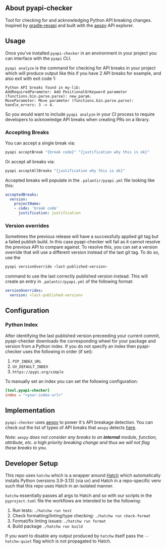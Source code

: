 ## About pyapi-checker

Tool for checking for and acknowledging Python API breaking changes. Inspired by [gradle-revapi](https://github.com/revapi/gradle-revapi) and built with the [aexpy](https://github.com/StardustDL/aexpy) API explorer.

## Usage

Once you've installed `pyapi-checker` in an environment in your project you can interface with the `pyapi` CLI.

`pyapi analyze` is the command for checking for API breaks in your project which will produce output like this if you have 2 API breaks for example, and also exit with exit code 1:

```
Python API breaks found in my-lib:
AddRequiredParameter: Add PositionalOrKeyword parameter (functions.bin.parse.parse): new_param.
MoveParameter: Move parameter (functions.bin.parse.parse): handle_errors: 3 -> 4.
```

So you would want to include `pyapi analyze` in your CI process to require developers to acknowledge API breaks when creating PRs on a library.

### Accepting Breaks

You can accept a single break via:

```bash
pyapi acceptBreak "{break code}" "{justification why this is ok}"
```

Or accept all breaks via:

```bash
pyapi acceptAllBreaks "{justification why this is ok}"
```

Accepted breaks will populate in the `.palantir/pyapi.yml` file looking like this:

```yaml
acceptedBreaks:
  version:
    projectName:
    - code: 'break code'
      justification: justification
```

### Version overrides

Sometimes the previous release will have a successfully applied git tag but a failed publish build. In this case pyapi-checker will fail as it cannot resolve the previous API to compare against. To resolve this, you can set a version override that will use a different version instead of the last git tag. To do so, use the

```bash
pyapi versionOverride <last-published-version>
```

command to use the last correctly published version instead. This will create an entry in `.palantir/pyapi.yml` of the following format:

```yaml
versionOverrides:
  version: <last-published-version>
```

## Configuration

### Python Index

After identifying the last published version preceeding your current commit, pyapi-checker downloads the corresponding wheel for your package and version from a Python index. If you do not specify an index then pyapi-checker uses the following in order (if set):

1. `PIP_INDEX_URL`
2. `UV_DEFAULT_INDEX`
3. `https://pypi.org/simple`

To manually set an index you can set the following configuration:

```toml
[tool.pyapi-checker]
index = "<your-index-url>"
```

## Implementation

`pyapi-checker` uses [aexpy](https://github.com/StardustDL/aexpy) to power it's API breakage detection. You can check out the list of types of API breaks that `aexpy` detects [here](https://github.com/StardustDL/aexpy/blob/main/docs/change-spec/description.md).

_Note: `aexpy` does not consider any breaks to an __internal__ module, function, attribute, etc. a high priority breaking change and thus we will not flag these breaks to you._

## Developer Setup

This repo uses `hatchw` which is a wrapper around [Hatch](https://github.com/pypa/hatch) which automatically installs Python (versions 3.9-3.13) (via uv) and Hatch in a repo-specific venv such that this repo uses Hatch in an isolated manner.

`hatchw` essentially passes all args to Hatch and so with our scripts in the `pyproject.toml` file the workflows are intended to be the following:

1. Run tests: `./hatchw run test`
2. Check formatting/linting/type checking: `./hatchw run check-format`
3. Format/fix linting issues: `./hatchw run format`
4. Build package `./hatchw run build`

If you want to disable any output produced by `hatchw` itself pass the `--hatchw-quiet` flag which is not propagated to Hatch.
